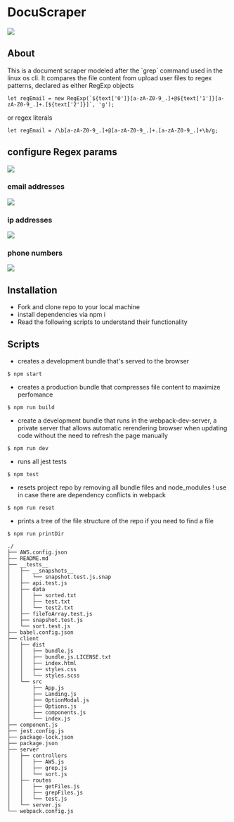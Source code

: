 # DocuScraper
<img src='https://res.cloudinary.com/darp0mj9i/image/upload/v1681252199/projects%20gallery/Docuscraper/Screen_Shot_2023-04-11_at_17.29.48_fsogak.jpg'/>

## About
<p>This is a document scraper modeled after the `grep` command used in the linux os cli. It compares the file content from upload user files to regex patterns, declared as either RegExp objects

```
let regEmail = new RegExp(`${text['0']}[a-zA-Z0-9_.]+@${text['1']}[a-zA-Z0-9_.]+.[${text['2']}]`, 'g');

```

or regex literals</p>

```
let regEmail = /\b[a-zA-Z0-9_.]+@[a-zA-Z0-9_.]+.[a-zA-Z0-9_.]+\b/g;
```

## configure Regex params
<img src='https://res.cloudinary.com/darp0mj9i/image/upload/v1681253492/Screen_Shot_2023-04-11_at_17.50.42_ufefwh.jpg'/>

 ### email addresses
 <img src='https://res.cloudinary.com/darp0mj9i/image/upload/v1681253496/projects%20gallery/Docuscraper/Screen_Shot_2023-04-11_at_17.51.03_vpxmd3.jpg'/>

 ### ip addresses
  <img src='https://res.cloudinary.com/darp0mj9i/image/upload/v1681253498/projects%20gallery/Docuscraper/Screen_Shot_2023-04-11_at_17.51.20_zcw7w5.jpg'/>

 ### phone numbers
  <img src='https://res.cloudinary.com/darp0mj9i/image/upload/v1681253598/projects%20gallery/Docuscraper/Screen_Shot_2023-04-11_at_17.53.12_q1l9er.jpg'/>

## Installation

* Fork and clone repo to your local machine
* install dependencies via npm i
* Read the following scripts to understand their functionality

## Scripts

* creates a development bundle that's served to the browser

```
$ npm start
```

* creates a production bundle that compresses file content to maximize perfomance

```
$ npm run build
```

* create a development bundle that runs in the webpack-dev-server, a private server that allows automatic rerendering browser when updating code without the need to refresh the page manually

```
$ npm run dev
```

* runs all jest tests

```
$ npm test
```

* resets project repo by removing all bundle files and node_modules ! use in case there are dependency conflicts in webpack

```
$ npm run reset
```

* prints a tree of the file structure of the repo if you need to find a file

```
$ npm run printDir
```

```
./
├── AWS.config.json
├── README.md
├── __tests__
│   ├── __snapshots__
│   │   └── snapshot.test.js.snap
│   ├── api.test.js
│   ├── data
│   │   ├── sorted.txt
│   │   ├── test.txt
│   │   └── test2.txt
│   ├── fileToArray.test.js
│   ├── snapshot.test.js
│   └── sort.test.js
├── babel.config.json
├── client
│   ├── dist
│   │   ├── bundle.js
│   │   ├── bundle.js.LICENSE.txt
│   │   ├── index.html
│   │   ├── styles.css
│   │   └── styles.scss
│   └── src
│       ├── App.js
│       ├── Landing.js
│       ├── OptionModal.js
│       ├── Options.js
│       ├── components.js
│       └── index.js
├── component.js
├── jest.config.js
├── package-lock.json
├── package.json
├── server
│   ├── controllers
│   │   ├── AWS.js
│   │   ├── grep.js
│   │   └── sort.js
│   ├── routes
│   │   ├── getFiles.js
│   │   ├── grepFiles.js
│   │   └── test.js
│   └── server.js
└── webpack.config.js

```




